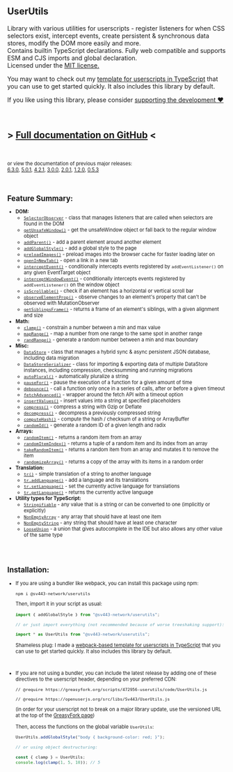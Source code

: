 ## UserUtils
Library with various utilities for userscripts - register listeners for when CSS selectors exist, intercept events, create persistent & synchronous data stores, modify the DOM more easily and more.  
Contains builtin TypeScript declarations. Fully web compatible and supports ESM and CJS imports and global declaration.  
Licensed under the [MIT license.](https://github.com/Sv443-Network/UserUtils/blob/main/LICENSE.txt)  
  
You may want to check out my [template for userscripts in TypeScript](https://github.com/Sv443/Userscript.ts) that you can use to get started quickly. It also includes this library by default.  
  
If you like using this library, please consider [supporting the development ❤️](https://github.com/sponsors/Sv443)

<br>

## &gt; [Full documentation on GitHub](https://github.com/Sv443-Network/UserUtils#readme) &lt;

<br>

<span style="font-size: 0.8em;">

or view the documentation of previous major releases:  
<a href="https://github.com/Sv443-Network/UserUtils/blob/v6.3.0/README.md" rel="noopener noreferrer">6.3.0</a>, <a href="https://github.com/Sv443-Network/UserUtils/blob/v5.0.1/README.md" rel="noopener noreferrer">5.0.1</a>, <a href="https://github.com/Sv443-Network/UserUtils/blob/v4.2.1/README.md" rel="noopener noreferrer">4.2.1</a>, <a href="https://github.com/Sv443-Network/UserUtils/blob/v3.0.0/README.md" rel="noopener noreferrer">3.0.0</a>, <a href="https://github.com/Sv443-Network/UserUtils/blob/v2.0.1/README.md" rel="noopener noreferrer">2.0.1</a>, <a href="https://github.com/Sv443-Network/UserUtils/blob/v1.2.0/README.md" rel="noopener noreferrer">1.2.0</a>, <a href="https://github.com/Sv443-Network/UserUtils/blob/v0.5.3/README.md" rel="noopener noreferrer">0.5.3</a>
</span>

<br>

<!-- https://github.com/Sv443-Network/UserUtils  < #foo    -->
## Feature Summary:
- **DOM:**
    - [`SelectorObserver`](https://github.com/Sv443-Network/UserUtils#selectorobserver) - class that manages listeners that are called when selectors are found in the DOM
    - [`getUnsafeWindow()`](https://github.com/Sv443-Network/UserUtils#getunsafewindow) - get the unsafeWindow object or fall back to the regular window object
    - [`addParent()`](https://github.com/Sv443-Network/UserUtils#addparent) - add a parent element around another element
    - [`addGlobalStyle()`](https://github.com/Sv443-Network/UserUtils#addglobalstyle) - add a global style to the page
    - [`preloadImages()`](https://github.com/Sv443-Network/UserUtils#preloadimages) - preload images into the browser cache for faster loading later on
    - [`openInNewTab()`](https://github.com/Sv443-Network/UserUtils#openinnewtab) - open a link in a new tab
    - [`interceptEvent()`](https://github.com/Sv443-Network/UserUtils#interceptevent) - conditionally intercepts events registered by `addEventListener()` on any given EventTarget object
    - [`interceptWindowEvent()`](https://github.com/Sv443-Network/UserUtils#interceptwindowevent) - conditionally intercepts events registered by `addEventListener()` on the window object
    - [`isScrollable()`](https://github.com/Sv443-Network/UserUtils#isscrollable) - check if an element has a horizontal or vertical scroll bar
    - [`observeElementProp()`](https://github.com/Sv443-Network/UserUtils#observeelementprop) - observe changes to an element's property that can't be observed with MutationObserver
    - [`getSiblingsFrame()`](https://github.com/Sv443-Network/UserUtils#getsiblingsframe) - returns a frame of an element's siblings, with a given alignment and size
- **Math:**
    - [`clamp()`](https://github.com/Sv443-Network/UserUtils#clamp) - constrain a number between a min and max value
    - [`mapRange()`](https://github.com/Sv443-Network/UserUtils#maprange) - map a number from one range to the same spot in another range
    - [`randRange()`](https://github.com/Sv443-Network/UserUtils#randrange) - generate a random number between a min and max boundary
- **Misc:**
    - [`DataStore`](https://github.com/Sv443-Network/UserUtils#datastore) - class that manages a hybrid sync & async persistent JSON database, including data migration
    - [`DataStoreSerializer`](https://github.com/Sv443-Network/UserUtils#datastoreserializer) - class for importing & exporting data of multiple DataStore instances, including compression, checksumming and running migrations
    - [`autoPlural()`](https://github.com/Sv443-Network/UserUtils#autoplural) - automatically pluralize a string
    - [`pauseFor()`](https://github.com/Sv443-Network/UserUtils#pausefor) - pause the execution of a function for a given amount of time
    - [`debounce()`](https://github.com/Sv443-Network/UserUtils#debounce) - call a function only once in a series of calls, after or before a given timeout
    - [`fetchAdvanced()`](https://github.com/Sv443-Network/UserUtils#fetchadvanced) - wrapper around the fetch API with a timeout option
    - [`insertValues()`](https://github.com/Sv443-Network/UserUtils#insertvalues) - insert values into a string at specified placeholders
    - [`compress()`](https://github.com/Sv443-Network/UserUtils#compress) - compress a string with Gzip or Deflate
    - [`decompress()`](https://github.com/Sv443-Network/UserUtils#decompress) - decompress a previously compressed string
    - [`computeHash()`](https://github.com/Sv443-Network/UserUtils#computehash) - compute the hash / checksum of a string or ArrayBuffer
    - [`randomId()`](https://github.com/Sv443-Network/UserUtils#randomid) - generate a random ID of a given length and radix
- **Arrays:**
    - [`randomItem()`](https://github.com/Sv443-Network/UserUtils#randomitem) - returns a random item from an array
    - [`randomItemIndex()`](https://github.com/Sv443-Network/UserUtils#randomitemindex) - returns a tuple of a random item and its index from an array
    - [`takeRandomItem()`](https://github.com/Sv443-Network/UserUtils#takerandomitem) - returns a random item from an array and mutates it to remove the item
    - [`randomizeArray()`](https://github.com/Sv443-Network/UserUtils#randomizearray) - returns a copy of the array with its items in a random order
- **Translation:**
    - [`tr()`](https://github.com/Sv443-Network/UserUtils#tr) - simple translation of a string to another language
    - [`tr.addLanguage()`](https://github.com/Sv443-Network/UserUtils#traddlanguage) - add a language and its translations
    - [`tr.setLanguage()`](https://github.com/Sv443-Network/UserUtils#trsetlanguage) - set the currently active language for translations
    - [`tr.getLanguage()`](https://github.com/Sv443-Network/UserUtils#trgetlanguage) - returns the currently active language
- **Utility types for TypeScript:**
    - [`Stringifiable`](https://github.com/Sv443-Network/UserUtils#stringifiable) - any value that is a string or can be converted to one (implicitly or explicitly)
    - [`NonEmptyArray`](https://github.com/Sv443-Network/UserUtils#nonemptyarray) - any array that should have at least one item
    - [`NonEmptyString`](https://github.com/Sv443-Network/UserUtils#nonemptystring) - any string that should have at least one character
    - [`LooseUnion`](https://github.com/Sv443-Network/UserUtils#looseunion) - a union that gives autocomplete in the IDE but also allows any other value of the same type

<br><br>

## Installation:
- If you are using a bundler like webpack, you can install this package using npm:
    ```
    npm i @sv443-network/userutils
    ```
    Then, import it in your script as usual:
    ```ts
    import { addGlobalStyle } from "@sv443-network/userutils";

    // or just import everything (not recommended because of worse treeshaking support):

    import * as UserUtils from "@sv443-network/userutils";
    ```
    Shameless plug: I made a [webpack-based template for userscripts in TypeScript](https://github.com/Sv443/Userscript.ts) that you can use to get started quickly. It also includes this library by default.


<br>

- If you are not using a bundler, you can include the latest release by adding one of these directives to the userscript header, depending on your preferred CDN:
    ```
    // @require https://greasyfork.org/scripts/472956-userutils/code/UserUtils.js
    ```
    ```
    // @require https://openuserjs.org/src/libs/Sv443/UserUtils.js
    ```
    (in order for your userscript not to break on a major library update, use the versioned URL at the top of the [GreasyFork page](https://greasyfork.org/scripts/472956-userutils))  
      
    Then, access the functions on the global variable `UserUtils`:
    ```ts
    UserUtils.addGlobalStyle("body { background-color: red; }");

    // or using object destructuring:

    const { clamp } = UserUtils;
    console.log(clamp(1, 5, 10)); // 5
    ```
